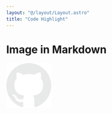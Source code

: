```yaml
---
layout: "@/layout/Layout.astro"
title: "Code Highlight"
---
```

# Image in Markdown
![github dark](./github-dark.png)

